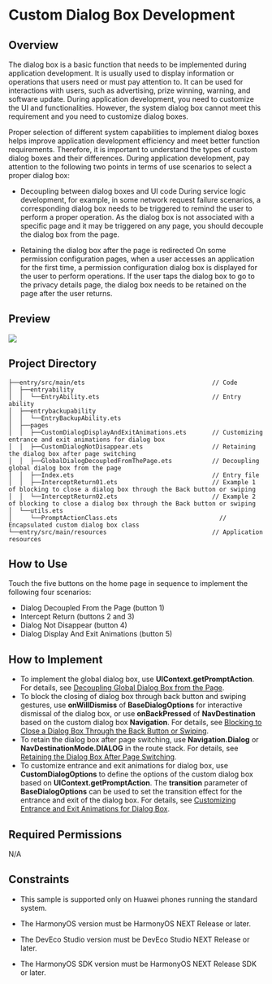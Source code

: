 # **Custom Dialog Box Development**
## Overview
The dialog box is a basic function that needs to be implemented during application development. It is usually used to display information or operations that users need or must pay attention to. It can be used for interactions with users, such as advertising, prize winning, warning, and software update.
During application development, you need to customize the UI and functionalities. However, the system dialog box cannot meet this requirement and you need to customize dialog boxes.

Proper selection of different system capabilities to implement dialog boxes helps improve application development efficiency and meet better function requirements. Therefore, it is important to understand the types of custom dialog boxes and their differences. During application development, pay attention to the following two points in terms of use scenarios to select a proper dialog box:
 

* Decoupling between dialog boxes and UI code
During service logic development, for example, in some network request failure scenarios, a corresponding dialog box needs to be triggered to remind the user to perform a proper operation. As the dialog box is not associated with a specific page and it may be triggered on any page, you should decouple the dialog box from the page.
 

* Retaining the dialog box after the page is redirected
On some permission configuration pages, when a user accesses an application for the first time, a permission configuration dialog box is displayed for the user to perform operations. If the user taps the dialog box to go to the privacy details page, the dialog box needs to be retained on the page after the user returns.

## Preview
![](./screenshots/device/Effect.gif)

## Project Directory
``` 
├──entry/src/main/ets                                   // Code
│  ├──entryability
│  │  └──EntryAbility.ets                               // Entry ability
│  ├──entrybackupability
│  │  └──EntryBackupAbility.ets
│  ├──pages                              
│  │  ├──CustomDialogDisplayAndExitAnimations.ets       // Customizing entrance and exit animations for dialog box 
│  │  ├──CustomDialogNotDisappear.ets                   // Retaining the dialog box after page switching
│  │  ├──GlobalDialogDecoupledFromThePage.ets           // Decoupling global dialog box from the page
│  │  ├──Index.ets                                      // Entry file
│  │  ├──InterceptReturn01.ets                          // Example 1 of blocking to close a dialog box through the Back button or swiping
│  │  └──InterceptReturn02.ets                          // Example 2 of blocking to close a dialog box through the Back button or swiping
│  └──utils.ets
│     └──PromptActionClass.ets                            // Encapsulated custom dialog box class
└──entry/src/main/resources                             // Application resources
``` 
## How to Use
Touch the five buttons on the home page in sequence to implement the following four scenarios:
* Dialog Decoupled From the Page (button 1)
* Intercept Return (buttons 2 and 3)
* Dialog Not Disappear (button 4)
* Dialog Display And Exit Animations (button 5)

## How to Implement
* To implement the global dialog box, use **UIContext.getPromptAction**. For details, see [Decoupling Global Dialog Box from the Page](https://developer.huawei.com/consumer/en/doc/best-practices-V5/bpta-custome-dialog-development-practice-V5#section7466312192919).
* To block the closing of dialog box through back button and swiping gestures, use **onWillDismiss** of **BaseDialogOptions** for interactive dismissal of the dialog box, or use **onBackPressed** of **NavDestination** based on the custom dialog box **Navigation**. For details, see [Blocking to Close a Dialog Box Through the Back Button or Swiping](https://developer.huawei.com/consumer/en/doc/best-practices-V5/bpta-custome-dialog-development-practice-V5#section111721345172917).
* To retain the dialog box after page switching, use **Navigation.Dialog** or **NavDestinationMode.DIALOG** in the route stack. For details, see [Retaining the Dialog Box After Page Switching](https://developer.huawei.com/consumer/en/doc/best-practices-V5/bpta-custome-dialog-development-practice-V5#section690764913302).
* To customize entrance and exit animations for dialog box, use **CustomDialogOptions** to define the options of the custom dialog box based on **UIContext.getPromptAction**. The **transition** parameter of **BaseDialogOptions** can be used to set the transition effect for the entrance and exit of the dialog box. For details, see [Customizing Entrance and Exit Animations for Dialog Box](https://developer.huawei.com/consumer/en/doc/best-practices-V5/bpta-custome-dialog-development-practice-V5#section621242223120).

## Required Permissions
N/A

## Constraints
* This sample is supported only on Huawei phones running the standard system.

* The HarmonyOS version must be HarmonyOS NEXT Release or later.

* The DevEco Studio version must be DevEco Studio NEXT Release or later.

* The HarmonyOS SDK version must be HarmonyOS NEXT Release SDK or later.
